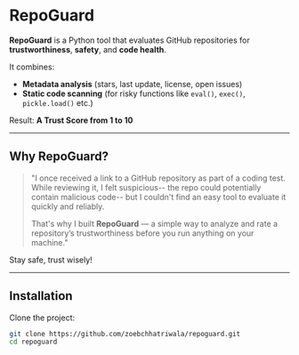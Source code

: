 # RepoGuard

**RepoGuard** is a Python tool that evaluates GitHub repositories for **trustworthiness**, **safety**, and **code health**.

It combines:

- **Metadata analysis** (stars, last update, license, open issues)
- **Static code scanning** (for risky functions like `eval()`, `exec()`, `pickle.load()` etc.)

Result: **A Trust Score from 1 to 10**

---

## Why RepoGuard?

> "I once received a link to a GitHub repository as part of a coding test.  
> While reviewing it, I felt suspicious-- the repo could potentially contain malicious code-- but I couldn't find an easy tool to evaluate it quickly and reliably.
>
> That's why I built **RepoGuard** — a simple way to analyze and rate a repository’s trustworthiness before you run anything on your machine."

Stay safe, trust wisely!

---

## Installation

Clone the project:

```bash
git clone https://github.com/zoebchhatriwala/repoguard.git
cd repoguard
```
